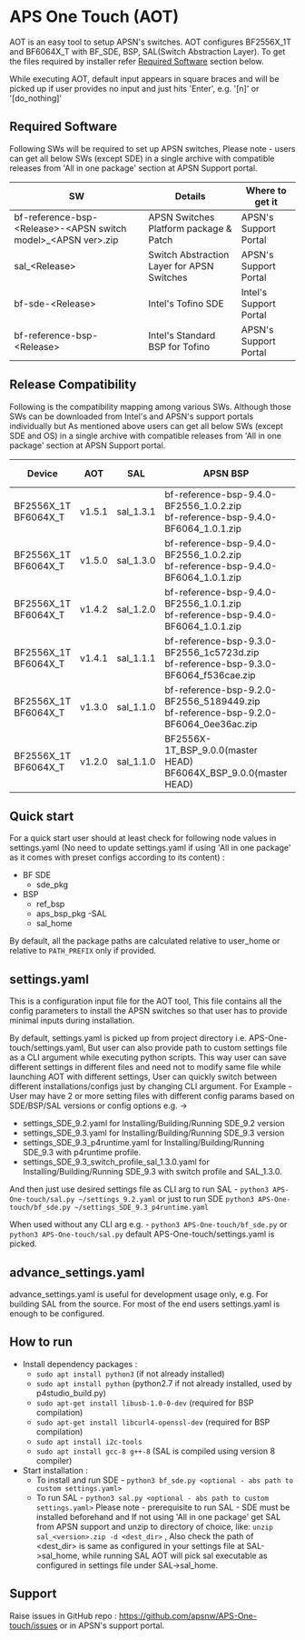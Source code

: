 # APS One Touch (AOT)

AOT is an easy tool to setup APSN's switches. AOT configures BF2556X_1T and BF6064X_T with BF_SDE, BSP, SAL(Switch Abstraction Layer).
To get the files required by installer refer [Required Software](#required-software) section below.

While executing AOT, default input appears in square braces and will be picked up if user provides no input and just hits 'Enter',
e.g. '[n]' or '[do_nothing]'

## Required Software
Following SWs will be required to set up APSN switches, 
Please note - users can get all below SWs (except SDE) in a single archive with compatible releases from 'All in one package' section at APSN Support portal. 

|SW|Details|Where to get it|
|---|---|---|
|bf-reference-bsp-&lt;Release>-&lt;APSN switch model>_&lt;APSN ver>.zip|APSN Switches Platform package & Patch|APSN's Support Portal|
|sal_&lt;Release>|Switch Abstraction Layer for APSN Switches|APSN's Support Portal|
|bf-sde-&lt;Release>|Intel's Tofino SDE|Intel's Support Portal|
|bf-reference-bsp-&lt;Release>|Intel's Standard BSP for Tofino|APSN's Support Portal|
 
## Release Compatibility 
Following is the compatibility mapping among various SWs. Although those SWs can be downloaded from Intel's and APSN's support portals individually
but As mentioned above users can get all below SWs (except SDE and OS) in a single archive with compatible releases from 'All in one package' section at APSN Support portal.

|Device|AOT|SAL|APSN BSP|SDE|Ref-BSP|OS (Recommended)|Kernel|
|---|---|---|---|---|---|---|---|
|BF2556X_1T<br>BF6064X_T|v1.5.1|sal_1.3.1|bf-reference-bsp-9.4.0-BF2556_1.0.2.zip<br>bf-reference-bsp-9.4.0-BF6064_1.0.1.zip|BF_SDE_9.4.0|bf-reference-bsp-9.4.0|Ubuntu Server 18.04.4 LTS|5.4.x
|BF2556X_1T<br>BF6064X_T|v1.5.0|sal_1.3.0|bf-reference-bsp-9.4.0-BF2556_1.0.2.zip<br>bf-reference-bsp-9.4.0-BF6064_1.0.1.zip|BF_SDE_9.4.0|bf-reference-bsp-9.4.0|Ubuntu Server 18.04.4 LTS|5.4.x
|BF2556X_1T<br>BF6064X_T|v1.4.2|sal_1.2.0|bf-reference-bsp-9.4.0-BF2556_1.0.1.zip<br>bf-reference-bsp-9.4.0-BF6064_1.0.1.zip|BF_SDE_9.4.0|bf-reference-bsp-9.4.0|Ubuntu Server 18.04.4 LTS|5.4.x
|BF2556X_1T<br>BF6064X_T|v1.4.1|sal_1.1.1|bf-reference-bsp-9.3.0-BF2556_1c5723d.zip<br>bf-reference-bsp-9.3.0-BF6064_f536cae.zip|BF_SDE_9.3.0|bf-reference-bsp-9.3.0|Ubuntu Server 18.04.4 LTS|5.4.x
|BF2556X_1T<br>BF6064X_T|v1.3.0|sal_1.1.0|bf-reference-bsp-9.2.0-BF2556_5189449.zip<br>bf-reference-bsp-9.2.0-BF6064_0ee36ac.zip|BF_SDE_9.2.0|bf-reference-bsp-9.2.0|Ubuntu Server 18.04.4 LTS|4.15.x
|BF2556X_1T<br>BF6064X_T|v1.2.0|sal_1.1.0|BF2556X-1T_BSP_9.0.0(master HEAD)<br>BF6064X_BSP_9.0.0(master HEAD)|BF_SDE_9.1<br>BF_SDE_9.2|NA|Ubuntu Server 18.04.4 LTS|4.15.x

## Quick start
For a quick start user should at least check for following node values in settings.yaml (No need to update settings.yaml if using 'All in one package' as it comes with preset configs according to its content) :
- BF SDE
  - sde_pkg 
- BSP 
  - ref_bsp
  - aps_bsp_pkg 
-SAL
  - sal_home

By default, all the package paths are calculated relative to user_home or relative to `PATH_PREFIX` only if provided.

## settings.yaml
This is a configuration input file for the AOT tool, This file contains all the config parameters to install the APSN switches so that user has to provide minimal inputs during installation.

By default, settings.yaml is picked up from project directory i.e. APS-One-touch/settings.yaml,
But user can also provide path to custom settings file as a CLI argument while executing python scripts. 
This way user can save different settings in different files and need not to modify same file while launching AOT with different settings, 
User can quickly switch between different installations/configs just by changing CLI argument.
For Example - User may have 2 or more setting files with different config params based on SDE/BSP/SAL versions or config options e.g. ->
- settings_SDE_9.2.yaml for Installing/Building/Running SDE_9.2 version
- settings_SDE_9.3.yaml for Installing/Building/Running SDE_9.3 version
- settings_SDE_9.3_p4runtime.yaml for Installing/Building/Running SDE_9.3 with p4runtime profile.
- settings_SDE_9.3_switch_profile_sal_1.3.0.yaml for Installing/Building/Running SDE_9.3 with switch profile and SAL_1.3.0.

And then just use desired settings file as CLI arg to run SAL - `python3 APS-One-touch/sal.py ~/settings_9.2.yaml` or just to run SDE `python3 APS-One-touch/bf_sde.py ~/settings_SDE_9.3_p4runtime.yaml`

When used without any CLI arg e.g. - `python3 APS-One-touch/bf_sde.py` or `python3 APS-One-touch/sal.py` default APS-One-touch/settings.yaml is picked.

## advance_settings.yaml
advance_settings.yaml is useful for development usage only, e.g. For building SAL from the source.
For most of the end users settings.yaml is enough to be configured.

## How to run

- Install dependency packages :
  - `sudo apt install python3` (if not already installed)
  - `sudo apt install python` (python2.7 if not already installed, used by p4studio_build.py)
  - `sudo apt-get install libusb-1.0-0-dev` (required for BSP compilation)
  - `sudo apt-get install libcurl4-openssl-dev` (required for BSP compilation)
  - `sudo apt install i2c-tools`
  - `sudo apt install gcc-8 g++-8` (SAL is compiled using version 8 compiler)
- Start installation :
  - To install and run SDE - `python3 bf_sde.py <optional - abs path to custom settings.yaml>`
  - To run SAL - `python3 sal.py <optional - abs path to custom settings.yaml>`
    Please note - prerequisite to run SAL - SDE must be installed beforehand and 
    If not using 'All in one package' get SAL from APSN support and unzip to directory of choice, 
    like: `unzip sal_<version>.zip -d <dest_dir>` , Also check the path of <dest_dir> is same as configured in your settings file at SAL->sal_home,
    while running SAL AOT will pick sal executable as configured in settings file under SAL->sal_home. 

## Support
Raise issues in GitHub repo : <https://github.com/apsnw/APS-One-touch/issues> or in APSN's support portal.
